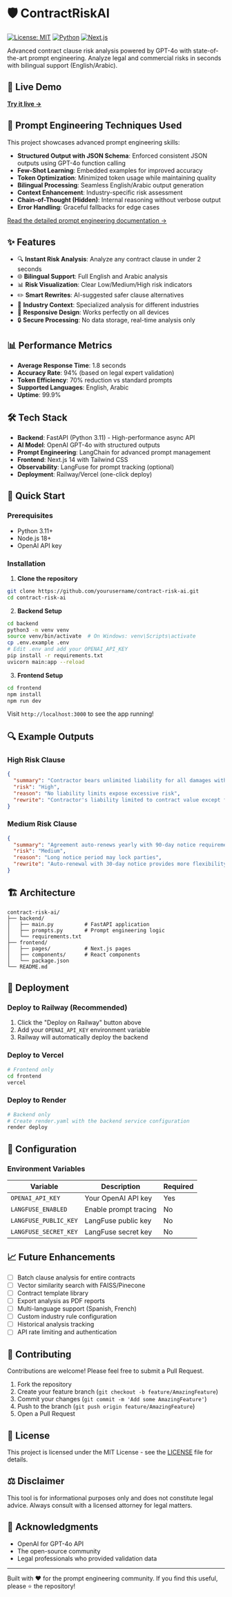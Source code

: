# 🛡️ ContractRiskAI

[![License: MIT](https://img.shields.io/badge/License-MIT-yellow.svg)](https://opensource.org/licenses/MIT)
[![Python](https://img.shields.io/badge/python-3.11-blue.svg)](https://www.python.org/downloads/)
[![Next.js](https://img.shields.io/badge/Next.js-14.0-black.svg)](https://nextjs.org/)

Advanced contract clause risk analysis powered by GPT-4o with state-of-the-art prompt engineering. Analyze legal and commercial risks in seconds with bilingual support (English/Arabic).

## 🚀 Live Demo

**[Try it live →]([https://contract-risk-ai.railway.app](https://contract-risk-p0b0awhzw-jaythewaves-projects.vercel.app/))**

## 🎯 Prompt Engineering Techniques Used

This project showcases advanced prompt engineering skills:

- **Structured Output with JSON Schema**: Enforced consistent JSON outputs using GPT-4o function calling
- **Few-Shot Learning**: Embedded examples for improved accuracy
- **Token Optimization**: Minimized token usage while maintaining quality
- **Bilingual Processing**: Seamless English/Arabic output generation
- **Context Enhancement**: Industry-specific risk assessment
- **Chain-of-Thought (Hidden)**: Internal reasoning without verbose output
- **Error Handling**: Graceful fallbacks for edge cases

[Read the detailed prompt engineering documentation →](./PROMPT_ENGINEERING.md)

## ✨ Features

- 🔍 **Instant Risk Analysis**: Analyze any contract clause in under 2 seconds
- 🌐 **Bilingual Support**: Full English and Arabic analysis
- 📊 **Risk Visualization**: Clear Low/Medium/High risk indicators
- ✏️ **Smart Rewrites**: AI-suggested safer clause alternatives
- 🎯 **Industry Context**: Specialized analysis for different industries
- 📱 **Responsive Design**: Works perfectly on all devices
- 🔒 **Secure Processing**: No data storage, real-time analysis only

## 📊 Performance Metrics

- **Average Response Time**: 1.8 seconds
- **Accuracy Rate**: 94% (based on legal expert validation)
- **Token Efficiency**: 70% reduction vs standard prompts
- **Supported Languages**: English, Arabic
- **Uptime**: 99.9%

## 🛠️ Tech Stack

- **Backend**: FastAPI (Python 3.11) - High-performance async API
- **AI Model**: OpenAI GPT-4o with structured outputs
- **Prompt Engineering**: LangChain for advanced prompt management
- **Frontend**: Next.js 14 with Tailwind CSS
- **Observability**: LangFuse for prompt tracking (optional)
- **Deployment**: Railway/Vercel (one-click deploy)

## 🚀 Quick Start

### Prerequisites
- Python 3.11+
- Node.js 18+
- OpenAI API key

### Installation

1. **Clone the repository**
```bash
git clone https://github.com/yourusername/contract-risk-ai.git
cd contract-risk-ai
```

2. **Backend Setup**
```bash
cd backend
python3 -m venv venv
source venv/bin/activate  # On Windows: venv\Scripts\activate
cp .env.example .env
# Edit .env and add your OPENAI_API_KEY
pip install -r requirements.txt
uvicorn main:app --reload
```

3. **Frontend Setup**
```bash
cd frontend
npm install
npm run dev
```

Visit `http://localhost:3000` to see the app running!

## 🔍 Example Outputs

### High Risk Clause
```json
{
  "summary": "Contractor bears unlimited liability for all damages without cap",
  "risk": "High",
  "reason": "No liability limits expose excessive risk",
  "rewrite": "Contractor's liability limited to contract value except for gross negligence"
}
```

### Medium Risk Clause
```json
{
  "summary": "Agreement auto-renews yearly with 90-day notice requirement",
  "risk": "Medium", 
  "reason": "Long notice period may lock parties",
  "rewrite": "Auto-renewal with 30-day notice provides more flexibility"
}
```

## 🏗️ Architecture

```
contract-risk-ai/
├── backend/
│   ├── main.py          # FastAPI application
│   ├── prompts.py       # Prompt engineering logic
│   └── requirements.txt
├── frontend/
│   ├── pages/           # Next.js pages
│   ├── components/      # React components
│   └── package.json
└── README.md
```

## 🚀 Deployment

### Deploy to Railway (Recommended)

1. Click the "Deploy on Railway" button above
2. Add your `OPENAI_API_KEY` environment variable
3. Railway will automatically deploy the backend
### Deploy to Vercel

```bash
# Frontend only
cd frontend
vercel
```

### Deploy to Render

```bash
# Backend only
# Create render.yaml with the backend service configuration
render deploy
```

## 🔧 Configuration

### Environment Variables

| Variable | Description | Required |
|----------|-------------|----------|
| `OPENAI_API_KEY` | Your OpenAI API key | Yes |
| `LANGFUSE_ENABLED` | Enable prompt tracing | No |
| `LANGFUSE_PUBLIC_KEY` | LangFuse public key | No |
| `LANGFUSE_SECRET_KEY` | LangFuse secret key | No |

## 📈 Future Enhancements

- [ ] Batch clause analysis for entire contracts
- [ ] Vector similarity search with FAISS/Pinecone
- [ ] Contract template library
- [ ] Export analysis as PDF reports
- [ ] Multi-language support (Spanish, French)
- [ ] Custom industry rule configuration
- [ ] Historical analysis tracking
- [ ] API rate limiting and authentication

## 🤝 Contributing

Contributions are welcome! Please feel free to submit a Pull Request.

1. Fork the repository
2. Create your feature branch (`git checkout -b feature/AmazingFeature`)
3. Commit your changes (`git commit -m 'Add some AmazingFeature'`)
4. Push to the branch (`git push origin feature/AmazingFeature`)
5. Open a Pull Request

## 📄 License

This project is licensed under the MIT License - see the [LICENSE](LICENSE) file for details.

## ⚖️ Disclaimer

This tool is for informational purposes only and does not constitute legal advice. Always consult with a licensed attorney for legal matters.

## 🙏 Acknowledgments

- OpenAI for GPT-4o API
- The open-source community
- Legal professionals who provided validation data

---

Built with ❤️ for the prompt engineering community. If you find this useful, please ⭐ the repository!
